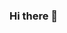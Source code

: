 ### Hi there 👋

<!--
**aditya119/aditya119** is a ✨ _special_ ✨ repository because its `README.md` (this file) appears on your GitHub profile.

- 👋 I’m Aditya Sharma
- 👀 I’m interested in ...
- 🌱 I’m currently learning ...
- 💞️ I’m looking to collaborate on ...
- 📫 How to reach me ...
Here are some ideas to get you started:

- 🔭 I’m currently working on ...
- 🌱 I’m currently learning ...
- 👯 I’m looking to collaborate on ...
- 🤔 I’m looking for help with ...
- 💬 Ask me about ...
- 📫 How to reach me: ...
- 😄 Pronouns: ...
- ⚡ Fun fact: ...
-->
